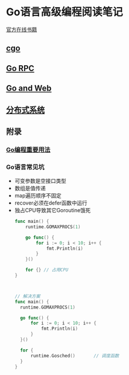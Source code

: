 # Go语言高级编程阅读笔记

[官方在线书籍](https://chai2010.gitbooks.io/advanced-go-programming-book/)

## [cgo](chapter2/README.md)
## [Go RPC](chapter4/README.md)
## [Go and Web](chapter5/README.md)
## [分布式系统](chapter6/README.md)

## 附录

### [Go编程重要用法](exampleUse/README.md)

### Go语言常见坑
- 可变参数是空接口类型
- 数组是值传递
- map遍历顺序不固定
- recover必须在defer函数中运行
- 独占CPU导致其它Goroutine饿死
    ```go
    func main() {
        runtime.GOMAXPROCS(1)
    
        go func() {
            for i := 0; i < 10; i++ {
                fmt.Println(i)
            }
        }()
    
        for {} // 占用CPU
    }
  
  
  
    // 解决方案
  func main() {
      runtime.GOMAXPROCS(1)
  
      go func() {
          for i := 0; i < 10; i++ {
              fmt.Println(i)
          }
      }()
  
      for {
          runtime.Gosched()       // 调度函数 
      }
  }
    ```